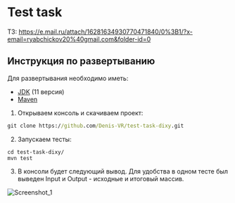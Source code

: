 # Test task

ТЗ: https://e.mail.ru/attach/16281634930770471840/0%3B1/?x-email=ryabchickov20%40gmail.com&folder-id=0

## Инструкция по развертыванию

Для развертывания необходимо иметь:
- [JDK](https://www.oracle.com/ru/java/technologies/javase-jdk11-downloads.html) (11 версия)
- [Maven](https://maven.apache.org/download.cgi)

1. Открываем консоль и скачиваем проект:
```cmd
git clone https://github.com/Denis-VR/test-task-dixy.git
```
2. Запускаем тесты:
```
cd test-task-dixy/
mvn test
```
3. В консоли будет следующий вывод. Для удобства в одном тесте был выведен Input и Output - исходные и итоговый массив.

![Screenshot_1](https://user-images.githubusercontent.com/59935050/128494001-4e74da93-b1ea-417d-8959-608c6624d857.png)
